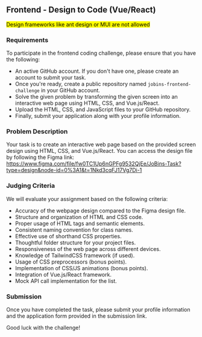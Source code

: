 ## Frontend - Design to Code  (Vue/React)
<mark>Design frameworks like ant design or MUI are not allowed</mark>

### Requirements

To participate in the frontend coding challenge, please ensure that you have the following:

- An active GitHub account. If you don't have one, please create an account to submit your task.
- Once you're ready, create a public repository named `jobins-frontend-challenge` in your GitHub account.
- Solve the given problem by transforming the given screen into an interactive web page using HTML, CSS, and Vue.js/React.
- Upload the HTML, CSS, and JavaScript files to your GitHub repository.
- Finally, submit your application along with your profile information.

### Problem Description

Your task is to create an interactive web page based on the provided screen design using HTML, CSS, and Vue.js/React. You can access the design file by following the Figma link: https://www.figma.com/file/fw0TC1Up6nGPFg9532QjEe/JoBins-Task?type=design&node-id=0%3A1&t=1Nkd3cqFJ17Vg7Di-1

### Judging Criteria

We will evaluate your assignment based on the following criteria:

- Accuracy of the webpage design compared to the Figma design file.
- Structure and organization of HTML and CSS code.
- Proper usage of HTML tags and semantic elements.
- Consistent naming convention for class names.
- Effective use of shorthand CSS properties.
- Thoughtful folder structure for your project files.
- Responsiveness of the web page across different devices.
- Knowledge of TailwindCSS framework (if used).
- Usage of CSS preprocessors (bonus points).
- Implementation of CSS/JS animations (bonus points).
- Integration of Vue.js/React framework.
- Mock API call implementation for the list.

### Submission

Once you have completed the task, please submit your profile information and the application form provided in the submission link.

Good luck with the challenge!
